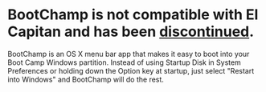 # BootChamp is not compatible with El Capitan and has been [discontinued](http://kainjow.tumblr.com/post/128933657269/bootchamp-and-el-capitan).

BootChamp is an OS X menu bar app that makes it easy to boot into your Boot Camp Windows partition. Instead of using Startup Disk in System Preferences or holding down the Option key at startup, just select "Restart into Windows" and BootChamp will do the rest.
